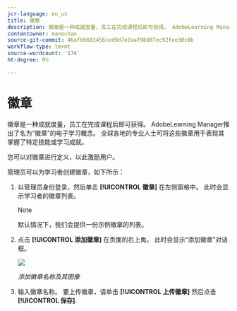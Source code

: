 ```yaml
---
jcr-language: en_us
title: 徽章
description: 徽章是一种成就度量，员工在完成课程后即可获得。 AdobeLearning Manager推出了名为“徽章”的电子学习概念。 全球各地的专业人士可将这些徽章用于表现其掌握了特定技能或学习成就。
contentowner: manochan
source-git-commit: 46afb6603456ced9d7e2aaf98d07ec92fee30c0b
workflow-type: tm+mt
source-wordcount: '174'
ht-degree: 0%

---
```




# 徽章

徽章是一种成就度量，员工在完成课程后即可获得。 AdobeLearning Manager推出了名为“徽章”的电子学习概念。 全球各地的专业人士可将这些徽章用于表现其掌握了特定技能或学习成就。

您可以对徽章进行定义，以此激励用户。

管理员可以为学习者创建徽章，如下所示：

1. 以管理员身份登录，然后单击 **[!UICONTROL 徽章]** 在左侧窗格中。 此时会显示学习者的徽章列表。

   >[!NOTE]
   >
   >默认情况下，我们会提供一份示例徽章的列表。

1. 点击 **[!UICONTROL 添加徽章]** 在页面的右上角。 此时会显示“添加徽章”对话框。

   ![](assets/add-badge1.png)

   *添加徽章名称及其图像*

1. 输入徽章名称。 要上传徽章，请单击 **[!UICONTROL 上传徽章]** 然后点击 **[!UICONTROL 保存]**.
